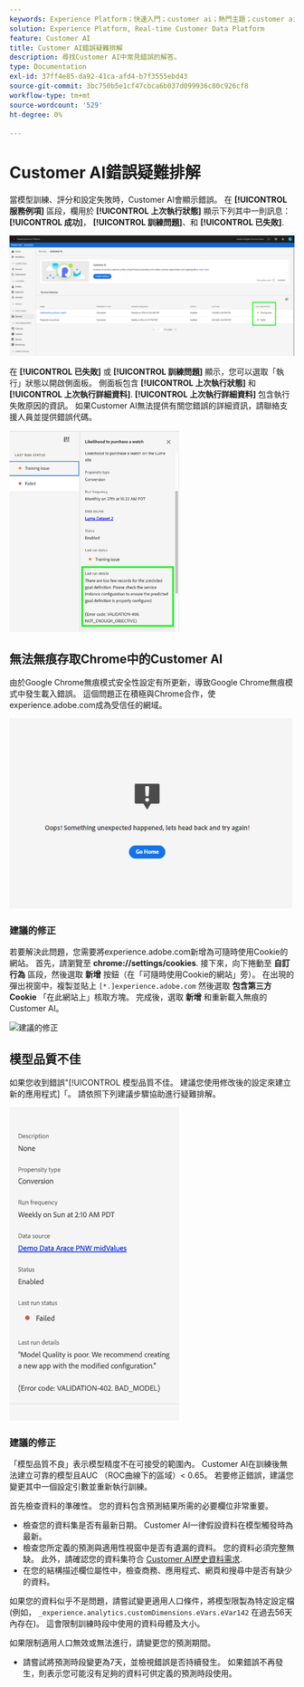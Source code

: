 ```yaml
---
keywords: Experience Platform；快速入門；customer ai；熱門主題；customer ai輸入；customer ai輸出；customer ai疑難排解；customer ai錯誤
solution: Experience Platform, Real-time Customer Data Platform
feature: Customer AI
title: Customer AI錯誤疑難排解
description: 尋找Customer AI中常見錯誤的解答。
type: Documentation
exl-id: 37ff4e85-da92-41ca-afd4-b7f3555ebd43
source-git-commit: 3bc750b5e1cf47cbca6b037d099936c80c926cf8
workflow-type: tm+mt
source-wordcount: '529'
ht-degree: 0%

---
```


# Customer AI錯誤疑難排解

當模型訓練、評分和設定失敗時，Customer AI會顯示錯誤。 在 **[!UICONTROL 服務例項]** 區段，欄用於 **[!UICONTROL 上次執行狀態]** 顯示下列其中一則訊息： **[!UICONTROL 成功]**， **[!UICONTROL 訓練問題]**、和 **[!UICONTROL 已失敗]**.

![上次執行狀態](./images/errors/last-run-status.png)

在 **[!UICONTROL 已失敗]** 或 **[!UICONTROL 訓練問題]** 顯示，您可以選取「執行」狀態以開啟側面板。 側面板包含 **[!UICONTROL 上次執行狀態]** 和 **[!UICONTROL 上次執行詳細資料]**. **[!UICONTROL 上次執行詳細資料]** 包含執行失敗原因的資訊。 如果Customer AI無法提供有關您錯誤的詳細資訊，請聯絡支援人員並提供錯誤代碼。

<img src="./images/errors/last-run-details.png" width="300" /><br />

## 無法無痕存取Chrome中的Customer AI

由於Google Chrome無痕模式安全性設定有所更新，導致Google Chrome無痕模式中發生載入錯誤。 這個問題正在積極與Chrome合作，使experience.adobe.com成為受信任的網域。

<img src="./images/errors/error.PNG" width="500" /><br />

### 建議的修正

若要解決此問題，您需要將experience.adobe.com新增為可隨時使用Cookie的網站。 首先，請瀏覽至 **chrome://settings/cookies**. 接下來，向下捲動至 **自訂行為** 區段，然後選取 **新增** 按鈕（在「可隨時使用Cookie的網站」旁）。 在出現的彈出視窗中，複製並貼上 `[*.]experience.adobe.com` 然後選取 **包含第三方Cookie** 「在此網站上」核取方塊。 完成後，選取 **新增** 和重新載入無痕的Customer AI。

![建議的修正](./images/errors/cookies2.gif)

## 模型品質不佳

如果您收到錯誤&quot;[!UICONTROL 模型品質不佳。 建議您使用修改後的設定來建立新的應用程式]「。 請依照下列建議步驟協助進行疑難排解。

<img src="./images/errors/model-quality.png" width="300" /><br />

### 建議的修正

「模型品質不良」表示模型精度不在可接受的範圍內。 Customer AI在訓練後無法建立可靠的模型且AUC （ROC曲線下的區域）&lt; 0.65。 若要修正錯誤，建議您變更其中一個設定引數並重新執行訓練。

首先檢查資料的準確性。 您的資料包含預測結果所需的必要欄位非常重要。

- 檢查您的資料集是否有最新日期。 Customer AI一律假設資料在模型觸發時為最新。
- 檢查您所定義的預測與適用性視窗中是否有遺漏的資料。 您的資料必須完整無缺。 此外，請確認您的資料集符合 [Customer AI歷史資料需求](./data-requirements.md#data-requirements).
- 在您的結構描述欄位屬性中，檢查商務、應用程式、網頁和搜尋中是否有缺少的資料。

如果您的資料似乎不是問題，請嘗試變更適用人口條件，將模型限製為特定設定檔(例如， `_experience.analytics.customDimensions.eVars.eVar142` 在過去56天內存在)。 這會限制訓練時段中使用的資料母體及大小。

如果限制適用人口無效或無法進行，請變更您的預測期間。

- 請嘗試將預測時段變更為7天，並檢視錯誤是否持續發生。 如果錯誤不再發生，則表示您可能沒有足夠的資料可供定義的預測時段使用。
